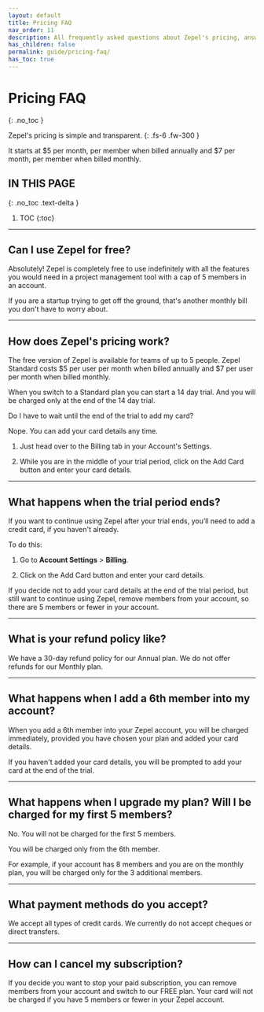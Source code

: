 ```yaml
---
layout: default
title: Pricing FAQ
nav_order: 11
description: All frequently asked questions about Zepel's pricing, answered.
has_children: false
permalink: guide/pricing-faq/
has_toc: true
---
```


# Pricing FAQ
{: .no_toc }

Zepel's pricing is simple and transparent. 
{: .fs-6 .fw-300 }

It starts at $5 per month, per member when billed annually and $7 per month, per member when billed monthly.

## IN THIS PAGE
{: .no_toc .text-delta }

1. TOC
{:toc}

---

## Can I use Zepel for free?


Absolutely! Zepel is completely free to use indefinitely with all the features you would need in a project management tool with a cap of 5 members in an account.

If you are a startup trying to get off the ground, that's another monthly bill you don't have to worry about.

---

## How does Zepel's pricing work?

The free version of Zepel is available for teams of up to 5 people. Zepel Standard costs $5 per user per month when billed annually and $7 per user per month when billed monthly. 

When you switch to a Standard plan you can start a 14 day trial. And you will be charged only at the end of the 14 day trial.

Do I have to wait until the end of the trial to add my card?

Nope. You can add your card details any time. 

1. Just head over to the Billing tab in your Account's Settings.

2. While you are in the middle of your trial period, click on the Add Card button and enter your card details.

---

## What happens when the trial period ends?

If you want to continue using Zepel after your trial ends, you’ll need to add a credit card, if you haven't already. 

To do this: 

1. Go to __Account Settings__ > __Billing__. 

2. Click on the Add Card button and enter your card details.

If you decide not to add your card details at the end of the trial period, but still want to continue using Zepel, remove members from your account, so there are 5 members or fewer in your account.

---

## What is your refund policy like?

We have a 30-day refund policy for our Annual plan. We do not offer refunds for our Monthly plan.

---

## What happens when I add a 6th member into my account?

When you add a 6th member into your Zepel account, you will be charged immediately, provided you have chosen your plan and added your card details.

If you haven't added your card details, you will be prompted to add your card at the end of the trial.

---

## What happens when I upgrade my plan? Will I be charged for my first 5 members?

No. You will not be charged for the first 5 members.

You will be charged only from the 6th member. 

For example, if your account has 8 members and you are on the monthly plan, you will be charged only for the 3 additional members.

---

## What payment methods do you accept?

We accept all types of credit cards. We currently do not accept cheques or direct transfers.

---

## How can I cancel my subscription?

If you decide you want to stop your paid subscription, you can remove members from your account and switch to our FREE plan. Your card will not be charged if you have 5 members or fewer in your Zepel account.
